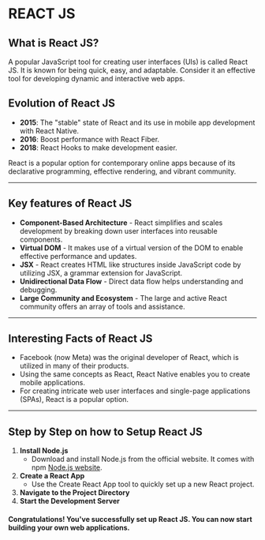 # REACT JS

## What is React JS?

A popular JavaScript tool for creating user interfaces (UIs) is called React JS. It is known for being quick, easy, and adaptable. Consider it an effective tool for developing dynamic and interactive web apps.

## Evolution of React JS

- **2015**: The "stable" state of React and its use in mobile app development with React Native.
- **2016**: Boost performance with React Fiber.
- **2018**: React Hooks to make development easier.

React is a popular option for contemporary online apps because of its declarative programming, effective rendering, and vibrant community.

---

## Key features of React JS
- **Component-Based Architecture** - React simplifies and scales development by breaking down user interfaces into reusable components.
- **Virtual DOM** - It makes use of a virtual version of the DOM to enable effective performance and updates.
- **JSX** - React creates HTML like structures inside JavaScript code by utilizing JSX, a grammar extension for JavaScript.
- **Unidirectional Data Flow** - Direct data flow helps understanding and debugging.
- **Large Community and Ecosystem** - The large and active React community offers an array of tools and assistance.

---

## Interesting Facts of React JS
- Facebook (now Meta) was the original developer of React, which is utilized in many of their products.
- Using the same concepts as React, React Native enables you to create mobile applications.
- For creating intricate web user interfaces and single-page applications (SPAs), React is a popular option.

---

## Step by Step on how to Setup React JS

1. **Install Node.js**
   -  Download and install Node.js from the official website. It comes with npm [Node.js website](https://nodejsorg/).
2. **Create a React App**
   - Use the Create React App tool to quickly set up a new React project.
3. **Navigate to the Project Directory**
4. **Start the Development Server**

#### Congratulations! You've successfully set up React JS. You can now start building your own web applications.